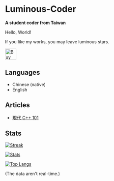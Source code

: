 # Luminous-Coder
**A student coder from Taiwan**

Hello, World!

If you like my works, you may leave luminous stars.

<a href='https://ko-fi.com/luminouscoder' target='_blank'><img height='36' style='border:0px;height:36px;' src='https://cdn.ko-fi.com/cdn/kofi1.png?v=3' border='0' alt='Buy Me a Coffee at ko-fi.com' /></a>

## Languages
- Chinese (native)
- English

## Articles
- [現代 C++ 101](https://hackmd.io/@Luminous-Coder/CppTutorial-zh-tw)

## Stats

[![Streak](https://streak-stats.demolab.com/?user=Luminous-Coder&date_format=Y-m-d&theme=tokyonight&hide_border=true)](https://git.io/streak-stats)

[![Stats](https://github-readme-stats.vercel.app/api?username=Luminous-Coder&show_icons=true&theme=tokyonight&hide_border=true)](https://github.com/anuraghazra/github-readme-stats)

[![Top Langs](https://github-readme-stats.vercel.app/api/top-langs/?username=Luminous-Coder&hide=CMake&exclude_repo=dotfiles&theme=tokyonight&hide_border=true)](https://github.com/anuraghazra/github-readme-stats)

(The data aren't real-time.)
